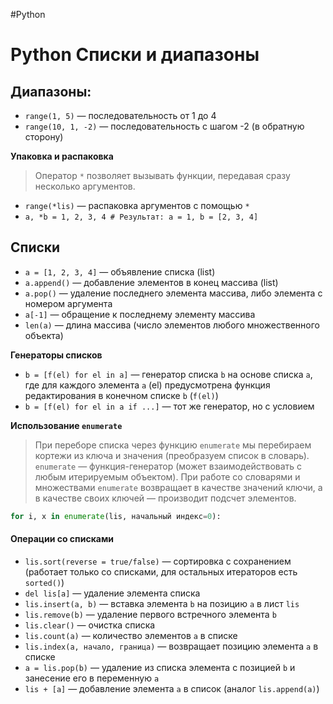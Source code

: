 #Python

# Python Списки и диапазоны

## Диапазоны:

- `range(1, 5)` — последовательность от 1 до 4
- `range(10, 1, -2)` — последовательность с шагом -2 (в обратную сторону)

**Упаковка и распаковка**
> Оператор `*` позволяет вызывать функции, передавая сразу несколько аргументов.
- `range(*lis)` — распаковка аргументов с помощью `*`
- `a, *b = 1, 2, 3, 4 # Результат: a = 1, b = [2, 3, 4]`


## Списки

- `a = [1, 2, 3, 4]` — объявление списка (list)
- `a.append()` — добавление элементов в конец массива (list)
- `a.pop()` — удаление последнего элемента массива, либо элемента с номером аргумента
- `a[-1]` — обращение к последнему элементу массива
- `len(a)` — длина массива (число элементов любого множественного объекта)

 **Генераторы списков**
- `b = [f(el) for el in a]` — генератор списка `b` на основе списка `a`, где для каждого элемента `a` (el) предусмотрена функция редактирования в конечном списке `b` (`f(el)`)
- `b = [f(el) for el in a if ...]` — тот же генератор, но с условием

**Использование `enumerate`**
>   При переборе списка через функцию `enumerate` мы перебираем кортежи из ключа и значения (преобразуем список в словарь).
>   `enumerate` — функция-генератор (может взаимодействовать с любым итерируемым объектом).
>   При работе со словарями и множествами `enumerate` возвращает в качестве значений ключи, а в качестве своих ключей — производит подсчет элементов.

```python
for i, x in enumerate(lis, начальный индекс=0):
```

#### Операции со списками
- `lis.sort(reverse = true/false)` — сортировка с сохранением (работает только со списками, для остальных итераторов есть `sorted()`)
- `del lis[a]` — удаление элемента списка
- `lis.insert(a, b)` — вставка элемента `b` на позицию `a` в лист `lis`
- `lis.remove(b)` — удаление первого встречного элемента `b`
- `lis.clear()` — очистка списка
- `lis.count(a)` — количество элементов `a` в списке
- `lis.index(a, начало, граница)` — возвращает позицию элемента `a` в списке
- `a = lis.pop(b)` — удаление из списка элемента с позицией `b` и занесение его в переменную `a`
- `lis + [a]` — добавление элемента `a` в список (аналог `lis.append(a)`)
